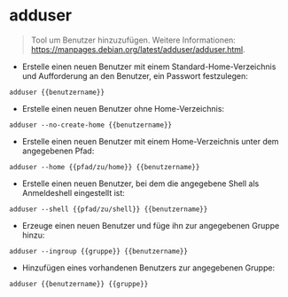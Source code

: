 # adduser

> Tool um Benutzer hinzuzufügen.
> Weitere Informationen: <https://manpages.debian.org/latest/adduser/adduser.html>.

- Erstelle einen neuen Benutzer mit einem Standard-Home-Verzeichnis und Aufforderung an den Benutzer, ein Passwort festzulegen:

`adduser {{benutzername}}`

- Erstelle einen neuen Benutzer ohne Home-Verzeichnis:

`adduser --no-create-home {{benutzername}}`

- Erstelle einen neuen Benutzer mit einem Home-Verzeichnis unter dem angegebenen Pfad:

`adduser --home {{pfad/zu/home}} {{benutzername}}`

- Erstelle einen neuen Benutzer, bei dem die angegebene Shell als Anmeldeshell eingestellt ist:

`adduser --shell {{pfad/zu/shell}} {{benutzername}}`

- Erzeuge einen neuen Benutzer und füge ihn zur angegebenen Gruppe hinzu:

`adduser --ingroup {{gruppe}} {{benutzername}}`

- Hinzufügen eines vorhandenen Benutzers zur angegebenen Gruppe:

`adduser {{benutzername}} {{gruppe}}`
